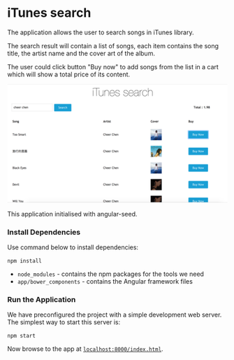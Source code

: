 # iTunes search

The application allows the user to search songs in iTunes library.

The search result will contain a list of songs, each item contains the song title, the artist name and the cover art of the album.

The user could click button "Buy now" to add songs from the list in a cart which will show a total price of its content.

![Alt text](app/imgs/CheerChen.png?raw=true "Title")

This application initialised with angular-seed.

### Install Dependencies

Use command below to install dependencies:

```
npm install
```

* `node_modules` - contains the npm packages for the tools we need
* `app/bower_components` - contains the Angular framework files

### Run the Application

We have preconfigured the project with a simple development web server.
The simplest way to start this server is:

```
npm start
```

Now browse to the app at [`localhost:8000/index.html`][local-app-url].


[angularjs]: https://angularjs.org/
[bower]: http://bower.io/
[git]: https://git-scm.com/
[http-server]: https://github.com/indexzero/http-server
[jasmine]: https://jasmine.github.io/
[jdk]: https://wikipedia.org/wiki/Java_Development_Kit
[jdk-download]: http://www.oracle.com/technetwork/java/javase/downloads
[karma]: https://karma-runner.github.io/
[local-app-url]: http://localhost:8000/index.html
[node]: https://nodejs.org/
[npm]: https://www.npmjs.org/
[protractor]: http://www.protractortest.org/
[selenium]: http://docs.seleniumhq.org/
[travis]: https://travis-ci.org/
[travis-docs]: https://docs.travis-ci.com/user/getting-started
